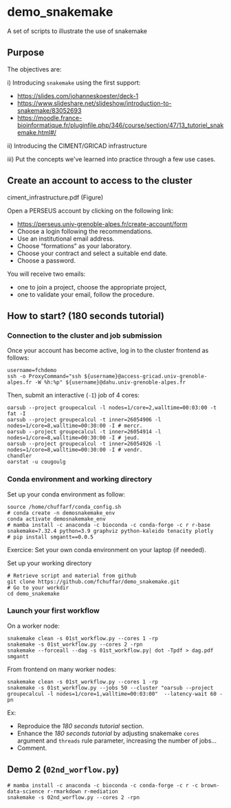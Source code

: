 # demo_snakemake
A set of scripts to illustrate the use of snakemake


## Purpose

The objectives are:

i) Introducing `snakemake` using the first support:

- https://slides.com/johanneskoester/deck-1
- https://www.slideshare.net/slideshow/introduction-to-snakemake/83052693
- https://moodle.france-bioinformatique.fr/pluginfile.php/346/course/section/47/13_tutoriel_snakemake.html#/

ii) Introducing the CIMENT/GRICAD infrastructure

iii) Put the concepts we've learned into practice through a few use cases.


## Create an account to access to the cluster

ciment_infrastructure.pdf (Figure)

Open a PERSEUS account by clicking on the following link:  

  - https://perseus.univ-grenoble-alpes.fr/create-account/form
  - Choose a login following the recommendations.
  - Use an institutional email address.
  - Choose “formations” as your laboratory.
  - Choose your contract and select a suitable end date.
  - Choose a password.
 
You will receive two emails: 

  - one to join a project, choose the appropriate project,
  - one to validate your email, follow the procedure.
 

## How to start? (180 seconds tutorial)


### Connection to the cluster and job submission

Once your account has become active, log in to the cluster frontend as follows:

```
username=fchdemo
ssh -o ProxyCommand="ssh ${username}@access-gricad.univ-grenoble-alpes.fr -W %h:%p" ${username}@dahu.univ-grenoble-alpes.fr
```

Then, submit an interactive (`-I`) job of 4 cores:

```
oarsub --project groupecalcul -l nodes=1/core=2,walltime=00:03:00 -t fat -I
oarsub --project groupecalcul -t inner=26054906 -l nodes=1/core=8,walltime=00:30:00 -I # mercr.
oarsub --project groupecalcul -t inner=26054914 -l nodes=1/core=8,walltime=00:30:00 -I # jeud.
oarsub --project groupecalcul -t inner=26054926 -l nodes=1/core=8,walltime=00:30:00 -I # vendr.
chandler
oarstat -u cougoulg
```


### Conda environment and working directory

Set up your conda environment as follow:

```
source /home/chuffarf/conda_config.sh
# conda create -n demosnakemake_env
conda activate demosnakemake_env
# mamba install -c anaconda -c bioconda -c conda-forge -c r r-base snakemake=7.32.4 python=3.9 graphviz python-kaleido tenacity plotly 
# pip install smgantt==0.0.5
```

Exercice: Set your own conda environment on your laptop (if needed).

Set up your working directory

```
# Retrieve script and material from github
git clone https://github.com/fchuffar/demo_snakemake.git
# Go to your workdir
cd demo_snakemake
```

### Launch your first workflow

On a worker node:

```
snakemake clean -s 01st_workflow.py --cores 1 -rp
snakemake -s 01st_workflow.py --cores 2 -rpn
snakemake --forceall --dag -s 01st_workflow.py| dot -Tpdf > dag.pdf
smgantt
```

From frontend on many worker nodes:

```
snakemake clean -s 01st_workflow.py --cores 1 -rp
snakemake -s 01st_workflow.py --jobs 50 --cluster "oarsub --project groupecalcul -l nodes=1/core=1,walltime=00:03:00"  --latency-wait 60 -pn
```

Ex: 

  - Reproduice the *180 seconds tutorial* section.
  - Enhance the *180 seconds tutorial* by adjusting snakemake `cores` argument and `threads` rule parameter, increasing the number of jobs... 
  - Comment.
  





## Demo 2 (`02nd_worflow.py`)

```
# mamba install -c anaconda -c bioconda -c conda-forge -c r -c brown-data-science r-rmarkdown r-mediation 
snakemake -s 02nd_worflow.py --cores 2 -rpn
```


### 

